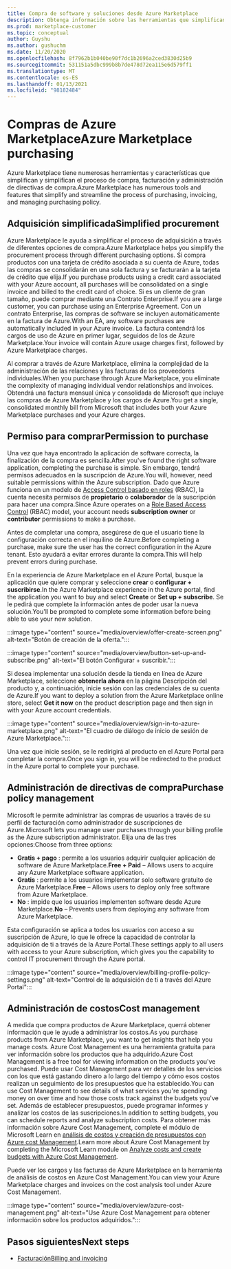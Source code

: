 ```yaml
---
title: Compra de software y soluciones desde Azure Marketplace
description: Obtenga información sobre las herramientas que simplifican y agilizan las compras y la administración de software en Azure Marketplace.
ms.prod: marketplace-customer
ms.topic: conceptual
author: Guyshu
ms.author: gushuchm
ms.date: 11/20/2020
ms.openlocfilehash: 8f7962b1b040be90f7dc1b2696a2ced3830d25b9
ms.sourcegitcommit: 531151a5dbc999b8b7de478d72ea115e6d579ff1
ms.translationtype: MT
ms.contentlocale: es-ES
ms.lasthandoff: 01/13/2021
ms.locfileid: "98182484"
---
```

# <a name="azure-marketplace-purchasing"></a><span data-ttu-id="73f3a-103">Compras de Azure Marketplace</span><span class="sxs-lookup"><span data-stu-id="73f3a-103">Azure Marketplace purchasing</span></span>

<span data-ttu-id="73f3a-104">Azure Marketplace tiene numerosas herramientas y características que simplifican y simplifican el proceso de compra, facturación y administración de directivas de compra.</span><span class="sxs-lookup"><span data-stu-id="73f3a-104">Azure Marketplace has numerous tools and features that simplify and streamline the process of purchasing, invoicing, and managing purchasing policy.</span></span>

## <a name="simplified-procurement"></a><span data-ttu-id="73f3a-105">Adquisición simplificada</span><span class="sxs-lookup"><span data-stu-id="73f3a-105">Simplified procurement</span></span>

<span data-ttu-id="73f3a-106">Azure Marketplace le ayuda a simplificar el proceso de adquisición a través de diferentes opciones de compra.</span><span class="sxs-lookup"><span data-stu-id="73f3a-106">Azure Marketplace helps you simplify the procurement process through different purchasing options.</span></span> <span data-ttu-id="73f3a-107">Si compra productos con una tarjeta de crédito asociada a su cuenta de Azure, todas las compras se consolidarán en una sola factura y se facturarán a la tarjeta de crédito que elija.</span><span class="sxs-lookup"><span data-stu-id="73f3a-107">If you purchase products using a credit card associated with your Azure account, all purchases will be consolidated on a single invoice and billed to the credit card of choice.</span></span> <span data-ttu-id="73f3a-108">Si es un cliente de gran tamaño, puede comprar mediante una Contrato Enterprise.</span><span class="sxs-lookup"><span data-stu-id="73f3a-108">If you are a large customer, you can purchase using an Enterprise Agreement.</span></span> <span data-ttu-id="73f3a-109">Con un contrato Enterprise, las compras de software se incluyen automáticamente en la factura de Azure.</span><span class="sxs-lookup"><span data-stu-id="73f3a-109">With an EA, any software purchases are automatically included in your Azure invoice.</span></span> <span data-ttu-id="73f3a-110">La factura contendrá los cargos de uso de Azure en primer lugar, seguidos de los de Azure Marketplace.</span><span class="sxs-lookup"><span data-stu-id="73f3a-110">Your invoice will contain Azure usage charges first, followed by Azure Marketplace charges.</span></span>

<span data-ttu-id="73f3a-111">Al comprar a través de Azure Marketplace, elimina la complejidad de la administración de las relaciones y las facturas de los proveedores individuales.</span><span class="sxs-lookup"><span data-stu-id="73f3a-111">When you purchase through Azure Marketplace, you eliminate the complexity of managing individual vendor relationships and invoices.</span></span> <span data-ttu-id="73f3a-112">Obtendrá una factura mensual única y consolidada de Microsoft que incluye las compras de Azure Marketplace y los cargos de Azure.</span><span class="sxs-lookup"><span data-stu-id="73f3a-112">You get a single, consolidated monthly bill from Microsoft that includes both your Azure Marketplace purchases and your Azure charges.</span></span>

## <a name="permission-to-purchase"></a><span data-ttu-id="73f3a-113">Permiso para comprar</span><span class="sxs-lookup"><span data-stu-id="73f3a-113">Permission to purchase</span></span>

<span data-ttu-id="73f3a-114">Una vez que haya encontrado la aplicación de software correcta, la finalización de la compra es sencilla.</span><span class="sxs-lookup"><span data-stu-id="73f3a-114">After you've found the right software application, completing the purchase is simple.</span></span> <span data-ttu-id="73f3a-115">Sin embargo, tendrá permisos adecuados en la suscripción de Azure.</span><span class="sxs-lookup"><span data-stu-id="73f3a-115">You will, however, need suitable permissions within the Azure subscription.</span></span> <span data-ttu-id="73f3a-116">Dado que Azure funciona en un modelo de [Access Control basado en roles](/azure/role-based-access-control/overview) (RBAC), la cuenta necesita permisos de **propietario** o **colaborador** de la suscripción para hacer una compra.</span><span class="sxs-lookup"><span data-stu-id="73f3a-116">Since Azure operates on a [Role Based Access Control](/azure/role-based-access-control/overview) (RBAC) model, your account needs **subscription owner** or **contributor** permissions to make a purchase.</span></span>

<span data-ttu-id="73f3a-117">Antes de completar una compra, asegúrese de que el usuario tiene la configuración correcta en el inquilino de Azure.</span><span class="sxs-lookup"><span data-stu-id="73f3a-117">Before completing a purchase, make sure the user has the correct configuration in the Azure tenant.</span></span> <span data-ttu-id="73f3a-118">Esto ayudará a evitar errores durante la compra.</span><span class="sxs-lookup"><span data-stu-id="73f3a-118">This will help prevent errors during purchase.</span></span>

<span data-ttu-id="73f3a-119">En la experiencia de Azure Marketplace en el Azure Portal, busque la aplicación que quiere comprar y seleccione **crear** o **configurar + suscribirse**.</span><span class="sxs-lookup"><span data-stu-id="73f3a-119">In the Azure Marketplace experience in the Azure portal, find the application you want to buy and select **Create** or **Set up + subscribe**.</span></span> <span data-ttu-id="73f3a-120">Se le pedirá que complete la información antes de poder usar la nueva solución.</span><span class="sxs-lookup"><span data-stu-id="73f3a-120">You'll be prompted to complete some information before being able to use your new solution.</span></span>

:::image type="content" source="media/overview/offer-create-screen.png" alt-text="Botón de creación de la oferta.":::

:::image type="content" source="media/overview/button-set-up-and-subscribe.png" alt-text="El botón Configurar + suscribir.":::

<span data-ttu-id="73f3a-123">Si desea implementar una solución desde la tienda en línea de Azure Marketplace, seleccione **obtenerla ahora** en la página Descripción del producto y, a continuación, inicie sesión con las credenciales de su cuenta de Azure.</span><span class="sxs-lookup"><span data-stu-id="73f3a-123">If you want to deploy a solution from the Azure Marketplace online store, select **Get it now** on the product description page and then sign in with your Azure account credentials.</span></span>

:::image type="content" source="media/overview/sign-in-to-azure-marketplace.png" alt-text="El cuadro de diálogo de inicio de sesión de Azure Marketplace.":::

<span data-ttu-id="73f3a-125">Una vez que inicie sesión, se le redirigirá al producto en el Azure Portal para completar la compra.</span><span class="sxs-lookup"><span data-stu-id="73f3a-125">Once you sign in, you will be redirected to the product in the Azure portal to complete your purchase.</span></span>

## <a name="purchase-policy-management"></a><span data-ttu-id="73f3a-126">Administración de directivas de compra</span><span class="sxs-lookup"><span data-stu-id="73f3a-126">Purchase policy management</span></span>

<span data-ttu-id="73f3a-127">Microsoft le permite administrar las compras de usuarios a través de su perfil de facturación como administrador de suscripciones de Azure.</span><span class="sxs-lookup"><span data-stu-id="73f3a-127">Microsoft lets you manage user purchases through your billing profile as the Azure subscription administrator.</span></span> <span data-ttu-id="73f3a-128">Elija una de las tres opciones:</span><span class="sxs-lookup"><span data-stu-id="73f3a-128">Choose from three options:</span></span>

- <span data-ttu-id="73f3a-129">**Gratis + pago** : permite a los usuarios adquirir cualquier aplicación de software de Azure Marketplace.</span><span class="sxs-lookup"><span data-stu-id="73f3a-129">**Free + Paid** – Allows users to acquire any Azure Marketplace software application.</span></span>
- <span data-ttu-id="73f3a-130">**Gratis** : permite a los usuarios implementar solo software gratuito de Azure Marketplace.</span><span class="sxs-lookup"><span data-stu-id="73f3a-130">**Free** – Allows users to deploy only free software from Azure Marketplace.</span></span>
- <span data-ttu-id="73f3a-131">**No** : impide que los usuarios implementen software desde Azure Marketplace.</span><span class="sxs-lookup"><span data-stu-id="73f3a-131">**No** – Prevents users from deploying any software from Azure Marketplace.</span></span>

<span data-ttu-id="73f3a-132">Esta configuración se aplica a todos los usuarios con acceso a su suscripción de Azure, lo que le ofrece la capacidad de controlar la adquisición de ti a través de la Azure Portal.</span><span class="sxs-lookup"><span data-stu-id="73f3a-132">These settings apply to all users with access to your Azure subscription, which gives you the capability to control IT procurement through the Azure portal.</span></span>

:::image type="content" source="media/overview/billing-profile-policy-settings.png" alt-text="Control de la adquisición de ti a través del Azure Portal":::

## <a name="cost-management"></a><span data-ttu-id="73f3a-134">Administración de costos</span><span class="sxs-lookup"><span data-stu-id="73f3a-134">Cost management</span></span>

<span data-ttu-id="73f3a-135">A medida que compra productos de Azure Marketplace, querrá obtener información que le ayude a administrar los costos.</span><span class="sxs-lookup"><span data-stu-id="73f3a-135">As you purchase products from Azure Marketplace, you want to get insights that help you manage costs.</span></span> <span data-ttu-id="73f3a-136">Azure Cost Management es una herramienta gratuita para ver información sobre los productos que ha adquirido.</span><span class="sxs-lookup"><span data-stu-id="73f3a-136">Azure Cost Management is a free tool for viewing information on the products you've purchased.</span></span> <span data-ttu-id="73f3a-137">Puede usar Cost Management para ver detalles de los servicios con los que está gastando dinero a lo largo del tiempo y cómo esos costos realizan un seguimiento de los presupuestos que ha establecido.</span><span class="sxs-lookup"><span data-stu-id="73f3a-137">You can use Cost Management to see details of what services you're spending money on over time and how those costs track against the budgets you've set.</span></span> <span data-ttu-id="73f3a-138">Además de establecer presupuestos, puede programar informes y analizar los costos de las suscripciones.</span><span class="sxs-lookup"><span data-stu-id="73f3a-138">In addition to setting budgets, you can schedule reports and analyze subscription costs.</span></span> <span data-ttu-id="73f3a-139">Para obtener más información sobre Azure Cost Management, complete el módulo de Microsoft Learn en [análisis de costos y creación de presupuestos con Azure cost Management](/learn/modules/analyze-costs-create-budgets-azure-cost-management/).</span><span class="sxs-lookup"><span data-stu-id="73f3a-139">Learn more about Azure Cost Management by completing the Microsoft Learn module on [Analyze costs and create budgets with Azure Cost Management](/learn/modules/analyze-costs-create-budgets-azure-cost-management/).</span></span>

<span data-ttu-id="73f3a-140">Puede ver los cargos y las facturas de Azure Marketplace en la herramienta de análisis de costos en Azure Cost Management.</span><span class="sxs-lookup"><span data-stu-id="73f3a-140">You can view your Azure Marketplace charges and invoices on the cost analysis tool under Azure Cost Management.</span></span>

:::image type="content" source="media/overview/azure-cost-management.png" alt-text="Use Azure Cost Management para obtener información sobre los productos adquiridos.":::

## <a name="next-steps"></a><span data-ttu-id="73f3a-142">Pasos siguientes</span><span class="sxs-lookup"><span data-stu-id="73f3a-142">Next steps</span></span>

- [<span data-ttu-id="73f3a-143">Facturación</span><span class="sxs-lookup"><span data-stu-id="73f3a-143">Billing and invoicing</span></span>](billing-invoicing.md)